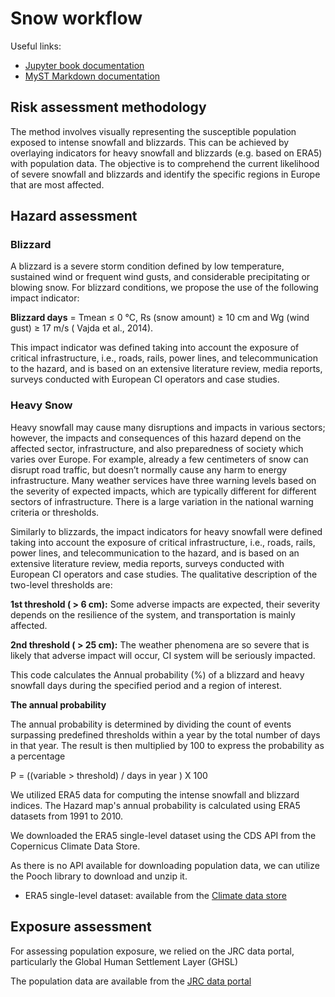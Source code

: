 # Snow workflow  

Useful links:

- [Jupyter book documentation](https://jupyterbook.org/en/stable/intro.html)
- [MyST Markdown documentation](https://myst-parser.readthedocs.io/en/latest/index.html)

## Risk assessment methodology

The method involves visually representing the susceptible population exposed to intense snowfall and blizzards. This can be achieved by overlaying indicators for heavy snowfall and blizzards (e.g. based on ERA5) with population data. The objective is to comprehend the current likelihood of severe snowfall and blizzards and identify the specific regions in Europe that are most affected.


## Hazard assessment

### Blizzard  

A blizzard is a severe storm condition defined by low temperature, sustained wind or frequent wind gusts, and considerable precipitating or blowing snow. For blizzard conditions, we propose the use of the following impact indicator:

**Blizzard days** = Tmean  ≤ 0 °C, Rs (snow amount) ≥ 10 cm and Wg (wind gust) ≥ 17 m/s ( Vajda et al., 2014). 

This impact indicator was defined taking into account the exposure of critical infrastructure, i.e., roads, rails, power lines, and telecommunication to the hazard, and is based on an extensive literature review, media reports, surveys conducted with European CI operators and case studies. 


### Heavy Snow 

Heavy snowfall may cause many disruptions and impacts in various sectors; however, the impacts and consequences of this hazard depend on the affected sector, infrastructure, and also preparedness of society which varies over Europe.  For example, already a few centimeters of snow can disrupt road traffic, but doesn’t normally cause any harm to energy infrastructure. Many weather services have three warning levels based on the severity of expected impacts, which are typically different for different sectors of infrastructure. There is a large variation in the national warning criteria or thresholds.

Similarly to blizzards, the impact indicators for heavy snowfall were defined taking into account the exposure of critical infrastructure, i.e., roads, rails, power lines, and telecommunication to the hazard, and is based on an extensive literature review, media reports, surveys conducted with European CI operators and case studies. The qualitative description of the two-level thresholds are:

**1st threshold ( > 6 cm):** Some adverse impacts are expected, their severity depends on the resilience of the system, and transportation is mainly affected.

**2nd threshold ( > 25 cm):**  The weather phenomena are so severe that is likely that adverse impact will occur, CI system will be seriously impacted.

This code calculates the Annual probability (%) of a blizzard and heavy snowfall days during the specified period and a region of interest.


**The annual probability**

The annual probability is determined by dividing the count of events surpassing predefined thresholds within a year by the total number of days in that year. The result is then multiplied by 100 to express the probability as a percentage

P = ((variable > threshold) / days in year ) X 100




We utilized ERA5 data for computing the intense snowfall and blizzard indices. The Hazard map's annual probability is calculated using ERA5 datasets from 1991 to 2010.

We downloaded the ERA5 single-level dataset using the CDS API from the Copernicus Climate Data Store.

As there is no API available for downloading population data, we can utilize the Pooch library to download and unzip it.

- ERA5 single-level dataset: available from the  [Climate data store](https://cds.climate.copernicus.eu/cdsapp#!/dataset/reanalysis-era5-single-levels?tab=overview)
  

## Exposure assessment

For assessing population exposure, we relied on the JRC data portal, particularly the Global Human Settlement Layer (GHSL)

The population data are available from the  [JRC data portal](https://ghsl.jrc.ec.europa.eu/download.php?ds=pop)






